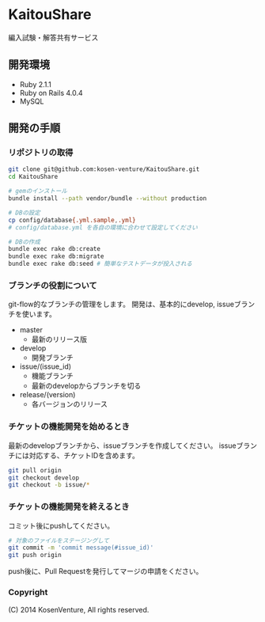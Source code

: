 # KaitouShare

編入試験・解答共有サービス

## 開発環境

* Ruby 2.1.1
* Ruby on Rails 4.0.4
* MySQL

## 開発の手順

### リポジトリの取得

```sh
git clone git@github.com:kosen-venture/KaitouShare.git
cd KaitouShare

# gemのインストール
bundle install --path vendor/bundle --without production

# DBの設定
cp config/database{.yml.sample,.yml}
# config/database.yml を各自の環境に合わせて設定してください

# DBの作成
bundle exec rake db:create
bundle exec rake db:migrate
bundle exec rake db:seed # 簡単なテストデータが投入される
```


### ブランチの役割について

git-flow的なブランチの管理をします。
開発は、基本的にdevelop, issueブランチを使います。

* master
  * 最新のリリース版
* develop
  * 開発ブランチ
* issue/(issue\_id)
  * 機能ブランチ
  * 最新のdevelopからブランチを切る
* release/(version)
  * 各バージョンのリリース


### チケットの機能開発を始めるとき

最新のdevelopブランチから、issueブランチを作成してください。
issueブランチには対応する、チケットIDを含めます。

```sh
git pull origin
git checkout develop
git checkout -b issue/*
```

### チケットの機能開発を終えるとき

コミット後にpushしてください。

```sh
# 対象のファイルをステージングして
git commit -m 'commit message(#issue_id)'
git push origin
```

push後に、Pull Requestを発行してマージの申請をください。




### Copyright

(C) 2014 KosenVenture, All rights reserved.

